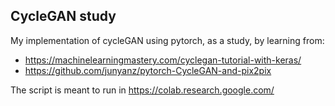 ## CycleGAN study 
My implementation of cycleGAN using pytorch, as a study, by learning from:

- https://machinelearningmastery.com/cyclegan-tutorial-with-keras/
- https://github.com/junyanz/pytorch-CycleGAN-and-pix2pix

The script is meant to run in https://colab.research.google.com/
